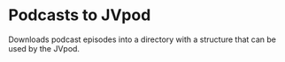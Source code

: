 # Podcasts to JVpod

Downloads podcast episodes into a directory with a structure that can be used by the JVpod.
